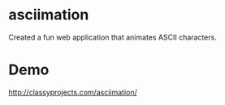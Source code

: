 # asciimation

Created a fun web application that animates ASCII characters.

# Demo
http://classyprojects.com/asciimation/
